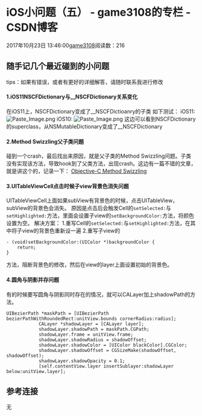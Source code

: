 # iOS小问题（五） - game3108的专栏 - CSDN博客
2017年10月23日 13:46:00[game3108](https://me.csdn.net/game3108)阅读数：216
## 随手记几个最近碰到的小问题
tips：如果有错误，或者有更好的详细解答，请随时联系我进行修改
#### 1.iOS11NSCFDictionary与__NSCFDictionary关系变化
在iOS11上，NSCFDictionary变成了__NSCFDictioanry的子类 
如下测试： 
iOS11:
![Paste_Image.png](http://upload-images.jianshu.io/upload_images/1829891-903687496d3a95d9.png?imageMogr2/auto-orient/strip%7CimageView2/2/w/1240)
iOS10:
![Paste_Image.png](http://upload-images.jianshu.io/upload_images/1829891-7866579f8733c479.png?imageMogr2/auto-orient/strip%7CimageView2/2/w/1240)
这边可以看到NSCFDictionary的superclass，从NSMutableDictionary变成了__NSCFDictionary
#### 2.Method Swizzling父子类问题
碰到一个crash，最后找出来原因，就是父子类的Method Swizzling问题。子类没有实现该方法，导致hook到了父类方法，出现crash。这边有一篇不错的文章，就是讲这个的，记录一下： 
[Objective-C Method Swizzling](http://yulingtianxia.com/blog/2017/04/17/Objective-C-Method-Swizzling/)
#### 3.UITableViewCell点击时候子view背景色消失问题
UITableViewCell上面如果subView有背景色的时候，点击UITableView，subView的背景色会消失。 
原因是点击后会触发Cell的`setSelected:`与`setHighlighted:`方法，里面会设置子view的`setBackgroundColor:`方法，将颜色设置为空。
解决方案： 
1.重写Cell的`setSelected:`与`setHighlighted:`方法，在其中将子view的背景色重新设一遍 
2.重写子view的
```
- (void)setBackgroundColor:(UIColor *)backgroundColor {
    return;
}
```
方法，阻断背景色的修改，然后在view的layer上面设置初始的背景色。
#### 4.圆角与阴影并存问题
有的时候要写圆角与阴影同时存在的情况，就可以CALayer加上shadowPath的方法。
```
UIBezierPath *maskPath = [UIBezierPath bezierPathWithRoundedRect:unitView.bounds cornerRadius:radius];
            CALayer *shadowLayer = [CALayer layer];
            shadowLayer.shadowPath = maskPath.CGPath;
            shadowLayer.frame = unitView.frame;
            shadowLayer.shadowRadius = shadowOffset;
            shadowLayer.shadowColor = [UIColor blackColor].CGColor;
            shadowLayer.shadowOffset = CGSizeMake(shadowOffset, shadowOffset);
            shadowLayer.shadowOpacity = 0.1;
            [self.contentView.layer insertSublayer:shadowLayer below:unitView.layer];
```
## 参考连接
无
